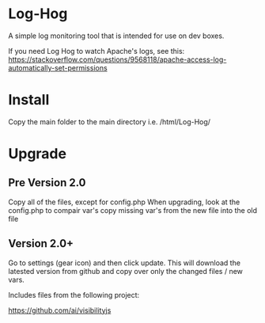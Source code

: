 # Log-Hog
A simple log monitoring tool that is intended for use on dev boxes.

If you need Log Hog to watch Apache's logs, see this: https://stackoverflow.com/questions/9568118/apache-access-log-automatically-set-permissions

# Install

Copy the main folder to the main directory
i.e. /html/Log-Hog/

# Upgrade

## Pre Version 2.0

Copy all of the files, except for config.php
When upgrading, look at the config.php to compair var's 
copy missing var's from the new file into the old file


## Version 2.0+

Go to settings (gear icon) and then click update.
This will download the latested version from github and copy over only the changed files / new vars.


Includes files from the following project:

https://github.com/ai/visibilityjs  
